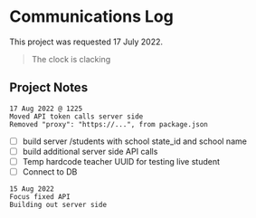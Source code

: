 # Communications Log
This project was requested 17 July 2022.
> The clock is clacking

## Project Notes
```
17 Aug 2022 @ 1225
Moved API token calls server side
Removed "proxy": "https://...", from package.json
```
- [ ] build server /students with school state_id and school name
- [ ] build additional server side API calls
- [ ] Temp hardcode teacher UUID for testing live student
- [ ] Connect to DB
```
15 Aug 2022
Focus fixed API
Building out server side
```
